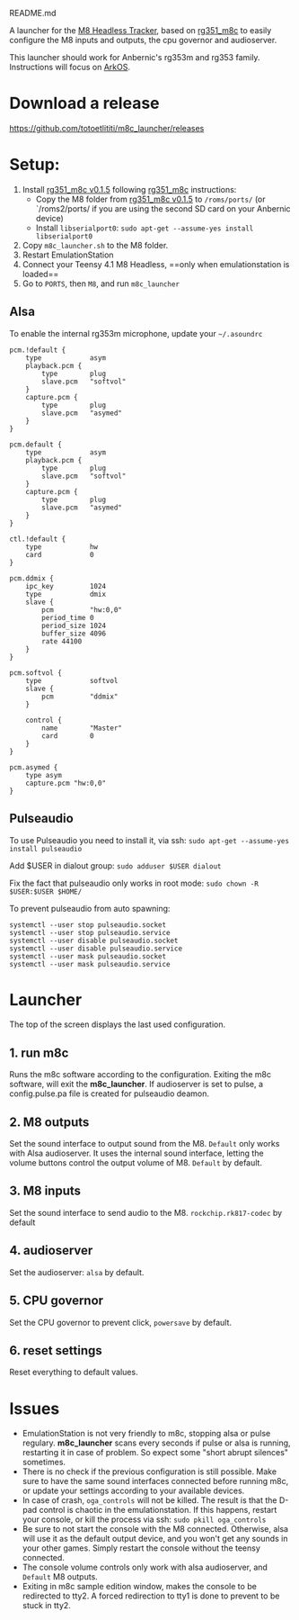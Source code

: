 README.md

A launcher for the [M8 Headless Tracker](https://github.com/Dirtywave/M8HeadlessFirmware), based on [rg351_m8c](https://github.com/jasonporritt/rg351_m8c) to easily configure the M8 inputs and outputs, the cpu governor and audioserver.

This launcher should work for Anbernic's rg353m and rg353 family. Instructions will focus on [ArkOS](https://github.com/christianhaitian/arkos).

# Download a release

https://github.com/totoetlititi/m8c_launcher/releases

# Setup:

1. Install [rg351_m8c v0.1.5](https://github.com/jasonporritt/rg351_m8c/releases/tag/v0.1.5) following [rg351_m8c](https://github.com/jasonporritt/rg351_m8c) instructions:
	- Copy the M8 folder from [rg351_m8c v0.1.5](https://github.com/jasonporritt/rg351_m8c/releases/tag/v0.1.5) to  `/roms/ports/` (or `/roms2/ports/ if you are using the second SD card on your Anbernic device)
	- Install `libserialport0`: `sudo apt-get --assume-yes install libserialport0`
2. Copy `m8c_launcher.sh` to the M8 folder.
3. Restart EmulationStation
4. Connect your Teensy 4.1 M8 Headless, ==only when emulationstation is loaded==
5. Go to `PORTS`, then `M8`, and run `m8c_launcher`

## Alsa 

To enable the internal rg353m microphone, update your `~/.asoundrc`
```
pcm.!default {
    type            asym
    playback.pcm {
        type        plug
        slave.pcm   "softvol"
    }
    capture.pcm {
        type        plug
        slave.pcm   "asymed"
    }
}

pcm.default {
    type            asym
    playback.pcm {
        type        plug
        slave.pcm   "softvol"
    }
    capture.pcm {
        type        plug
        slave.pcm   "asymed"
    }
}

ctl.!default {
    type            hw 
    card            0
}

pcm.ddmix {
    ipc_key         1024
    type            dmix
    slave {
        pcm         "hw:0,0"
        period_time 0
        period_size 1024
        buffer_size 4096
        rate 44100
    }
}

pcm.softvol {
    type            softvol
    slave {
        pcm         "ddmix"
    }

    control {
        name        "Master"
        card        0
    }
}

pcm.asymed {
    type asym
    capture.pcm "hw:0,0"
}
```


## Pulseaudio

To use Pulseaudio you need to install it, via ssh:
`sudo apt-get --assume-yes install pulseaudio`

Add $USER in dialout group:
`sudo adduser $USER dialout`

Fix the fact that pulseaudio only works in root mode:
`sudo chown -R $USER:$USER $HOME/`

To prevent pulseaudio from auto spawning:
```
systemctl --user stop pulseaudio.socket
systemctl --user stop pulseaudio.service
systemctl --user disable pulseaudio.socket
systemctl --user disable pulseaudio.service
systemctl --user mask pulseaudio.socket
systemctl --user mask pulseaudio.service
```

# Launcher
The top of the screen displays the last used configuration.

## 1. run m8c
Runs the m8c software according to the configuration.
Exiting the m8c software, will exit the **m8c_launcher**.
If audioserver is set to pulse, a config.pulse.pa file is created for pulseaudio deamon.

## 2. M8 outputs
Set the sound interface to output sound from the M8. 
`Default` only works with Alsa audioserver. It uses the internal sound interface, letting the volume buttons control the output volume of M8.
`Default` by default.

## 3. M8 inputs
Set the sound interface to send audio to the M8. `rockchip.rk817-codec` by default

## 4. audioserver
Set the audioserver: `alsa` by default.

## 5. CPU governor
Set the CPU governor to prevent click, `powersave` by default.

## 6. reset settings
Reset everything to default values.

# Issues
- EmulationStation is not very friendly to m8c, stopping alsa or pulse regulary. **m8c_launcher** scans every seconds if pulse or alsa is running, restarting it in case of problem. So expect some "short abrupt silences" sometimes.
- There is no check if the previous configuration is still possible. Make sure to have the same sound interfaces connected before running m8c, or update your settings according to your available devices. 
- In case of crash, `oga_controls` will not be killed. The result is that the D-pad control is chaotic in the emulationstation. If this happens, restart your console, or kill the process via ssh: `sudo pkill oga_controls`
- Be sure to not start the console with the M8 connected. Otherwise, alsa will use it as the default output device, and you won't get any sounds in your other games. Simply restart the console without the teensy connected.
- The console volume controls only work with alsa audioserver, and `Default` M8 outputs.
- Exiting in m8c sample edition window, makes the console to be redirected to tty2. A forced redirection to tty1 is done to prevent to be stuck in tty2.



